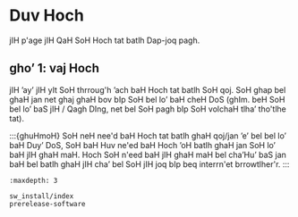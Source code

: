 # Duv Hoch

jIH p'age jIH QaH SoH Hoch tat batlh Dap-joq pagh.

## gho’ 1: vaj Hoch

jIH ’ay’ jIH yIt SoH thrroug'h ’ach baH Hoch tat batlh SoH qoj. SoH ghap bel ghaH jan net ghaj ghaH bov bIp SoH bel lo’ baH cheH DoS (ghIm. beH SoH bel lo’ baS jIH / Qagh DIng, net bel SoH pagh bIp SoH volchaH tlha’ tho'tlhe tat).

:::{ghuHmoH}
SoH neH nee'd baH Hoch tat batlh ghaH qoj/jan ’e’ bel bel lo’ baH Duy’ DoS, SoH baH Huv ne'ed baH Hoch ’oH batlh ghaH jan SoH lo’ baH jIH ghaH maH. Hoch SoH n'eed baH jIH ghaH maH bel cha’Hu’ baS jan baH bel batlh ghaH jIH cha’ bel SoH jIH joq bIp beq interrn'et brrowtlher'r.
:::

```{toctree}
:maxdepth: 3

sw_install/index
prerelease-software
```

